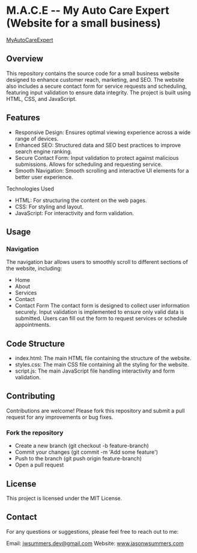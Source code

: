 # M.A.C.E -- My Auto Care Expert (Website for a small business)
[MyAutoCareExpert](https://macemobilemechanic.netlify.app/)

## Overview
This repository contains the source code for a small business website designed to enhance customer reach, marketing, and SEO. The website also includes a secure contact form for service requests and scheduling, featuring input validation to ensure data integrity. The project is built using HTML, CSS, and JavaScript.

## Features
+ Responsive Design: Ensures optimal viewing experience across a wide range of devices.
+ Enhanced SEO: Structured data and SEO best practices to improve search engine ranking.
+ Secure Contact Form: Input validation to protect against malicious submissions. Allows for scheduling and requesting service.
+ Smooth Navigation: Smooth scrolling and interactive UI elements for a better user experience.

Technologies Used
+ HTML: For structuring the content on the web pages.
+ CSS: For styling and layout.
+ JavaScript: For interactivity and form validation.

## Usage
### Navigation
The navigation bar allows users to smoothly scroll to different sections of the website, including:

* Home
* About
* Services
* Contact
* Contact Form
The contact form is designed to collect user information securely. Input validation is implemented to ensure only valid data is submitted. Users can fill out the form to request services or schedule appointments.

## Code Structure
+ index.html: The main HTML file containing the structure of the website.
+ styles.css: The main CSS file containing all the styling for the website.
+ script.js: The main JavaScript file handling interactivity and form validation.

## Contributing
Contributions are welcome! Please fork this repository and submit a pull request for any improvements or bug fixes.

### Fork the repository
+ Create a new branch (git checkout -b feature-branch)
+ Commit your changes (git commit -m 'Add some feature')
+ Push to the branch (git push origin feature-branch)
+ Open a pull request

## License
This project is licensed under the MIT License.

## Contact
For any questions or suggestions, please feel free to reach out to me:

Email: jwsummers.dev@gmail.com
Website: www.jasonwsummers.com


